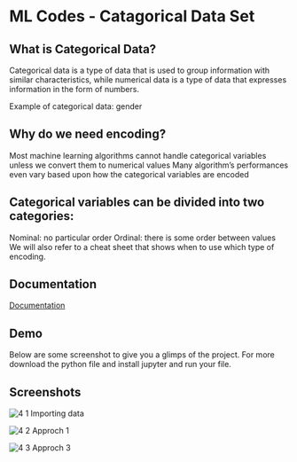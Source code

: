 
# ML Codes - Catagorical Data Set

## What is Categorical Data?
 
Categorical data is a type of data that is used to group information with similar characteristics, while numerical data is a type of data that expresses information in the form of numbers.

Example of categorical data: gender

## Why do we need encoding?

Most machine learning algorithms cannot handle categorical variables unless we convert them to numerical values
Many algorithm’s performances even vary based upon how the categorical variables are encoded

## Categorical variables can be divided into two categories:

Nominal: no particular order
Ordinal: there is some order between values
We will also refer to a cheat sheet that shows when to use which type of encoding.
## Documentation

[Documentation](https://numpy-ml.readthedocs.io/en/latest/index.html)


## Demo

Below are some screenshot to give you a glimps of the project.
For more download the python file and install jupyter and run your file.


## Screenshots

![4 1 Importing data ](https://user-images.githubusercontent.com/53110403/156897995-5eee3a64-bc6e-40f0-b1bc-fb73e539ffd9.png)


![4 2 Approch 1](https://user-images.githubusercontent.com/53110403/156897996-fe1fdb86-cfc6-42c0-afa7-b0c859120e0a.png)


![4 3 Approch 3](https://user-images.githubusercontent.com/53110403/156897997-d8da2c09-8d21-4148-a41b-d64fd2604c30.png)
